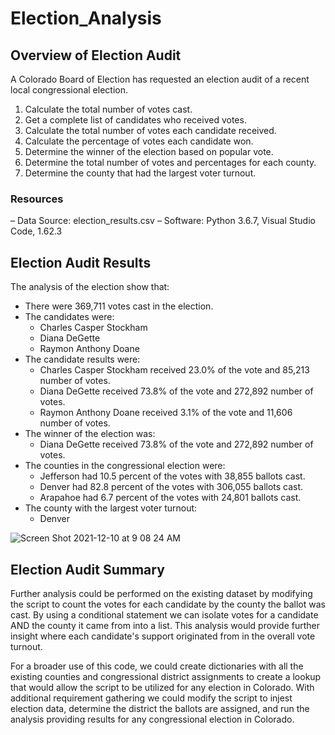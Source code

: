 # Election_Analysis

## Overview of Election Audit
A Colorado Board of Election has requested an election audit of a recent local congressional election.

1. Calculate the total number of votes cast.
2. Get a complete list of candidates who received votes.
3. Calculate the total number of votes each candidate received.
4. Calculate the percentage of votes each candidate won.
5. Determine the winner of the election based on popular vote.
6. Determine the total number of votes and percentages for each county.
7. Determine the county that had the largest voter turnout.

### Resources
– Data Source: election_results.csv
– Software: Python 3.6.7, Visual Studio Code, 1.62.3

## Election Audit Results
The analysis of the election show that:

* There were 369,711 votes cast in the election.
* The candidates were:
    * Charles Casper Stockham
    * Diana DeGette
    * Raymon Anthony Doane
* The candidate results were:
    * Charles Casper Stockham received 23.0% of the vote and 85,213 number of votes.
    * Diana DeGette received 73.8% of the vote and 272,892 number of votes.
    * Raymon Anthony Doane received 3.1% of the vote and 11,606 number of votes.
* The winner of the election was:
    * Diana DeGette received 73.8% of the vote and 272,892 number of votes.
* The counties in the congressional election were:
    * Jefferson had 10.5 percent of the votes with 38,855 ballots cast.
    * Denver had 82.8 percent of the votes with 306,055 ballots cast.
    * Arapahoe had 6.7 percent of the votes with 24,801 ballots cast.
* The county with the largest voter turnout:
    * Denver

![Screen Shot 2021-12-10 at 9 08 24 AM](https://user-images.githubusercontent.com/93485455/145600097-cdd8b530-9904-4f1d-9c2c-76eae6983d21.png)

    
## Election Audit Summary

Further analysis could be performed on the existing dataset by modifying the script to count the votes for each candidate by the county the ballot was cast. By using a conditional statement we can isolate votes for a candidate AND the county it came from into a list. This analysis would provide further insight where each candidate's support originated from in the overall vote turnout.

For a broader use of this code, we could create dictionaries with all the existing counties and congressional district assignments to create a lookup that would allow the script to be utilized for any election in Colorado. With additional requirement gathering we could modify the script to injest election data, determine the district the ballots are assigned, and run the analysis providing results for any congressional election in Colorado.
